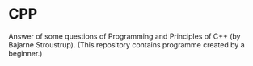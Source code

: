 # CPP
Answer of some questions of Programming and Principles of C++ (by Bajarne Stroustrup).
(This repository contains programme created by a beginner.)
